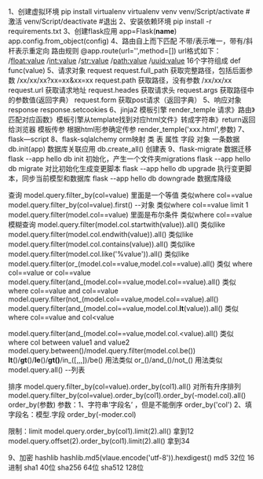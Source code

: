 1、创建虚拟环境
pip install virtualenv 
virtualenv venv 
venv/Script/activate #激活
venv/Script/deactivate #退出
2、安装依赖环境
pip install -r requirements.txt 
3、创建flask应用
app=Flask(__name__)
app.config.from_object(config)
4、路由自上而下匹配
不带/表示唯一，带有/斜杆表示重定向
路由规则
@app.route(url='',method=[])
url格式如下：
/<float:value>
/<int:value>
/<str:value>
/<path:value>
/<uuid:value>  16个字符组成
def func(value)
5、请求对象 request
request.full_path 获取完整路径，包括后面参数 /xx/xx/xx?xx=xx&xx=xx
request.path 获取路径，没有参数 /xx/xx/xx
request.url 获取请求地址
request.heades 获取请求头
request.args 获取路径中的参数值(返回字典）
request.form 获取post请求（返回字典）
5、响应对象 response
response.setcookies
6、jinja2 模板引擎
render_temple
请求》路由》匹配对应函数》模板引擎从template找到对应html文件》转成字符串》return返回给浏览器
模板传参
根据html形参确定传参
render_temple('xxx.html',参数)
7、flask—script
8、flask-sqlalchemy
orm映射
类 表
属性 字段
对象 一条数据
db.init(app) 数据库关联应用
db.create_all() 创建表
9、flask-migrate 数据迁移
flask --app hello db init 初始化，产生一个文件夹migrations
flask --app hello db migrate 对比初始化生成变更脚本
flask --app hello db upgrade 执行变更脚本，同步当前模型和数据库
flask --app hello db downgrade 数据库降级

查询
model.query.filter_by(col=value) 里面是一个等值         类似where col==value
model.query.filter_by(col=value).first() --对象        类似where col==value limit 1
model.query.filter(model.col==value) 里面是布尔条件     类似where col==value
模糊查询
model.query.filter(model.col.startwith(value)).all()   类似like
model.query.filter(model.col.endwith(value)).all()     类似like
model.query.filter(model.col.contains(value)).all()    类似like
model.query.filter(model.col.like('%value')).all()     类似like
model.query.filter(or_(model.col==value,model.col==value).all()     类似 where col==value or col==value
model.query.filter(and_(model.col==value,model.col==value).all()    类似 where col==value and col==value
model.query.filter(not_(model.col==value,model.col==value).all() 
model.query.filter(and_(model.col==value,model.col.__lt__(value)).all()    类似 where col==value and col<value

model.query.filter(and_(model.col==value,model.col.<value).all()  类似 where col between value1 and value2
model.query.between()/model.query.filter(model.col.be())
__lt__()/__gt__()/__le__()/__gt()__/in_([,,,])/be() 用法类似
or_()/and_()/not_() 用法类似
model.query.all() --列表

排序
model.query.filter_by(col=value).order_by(col1).all() 对所有升序排列
model.query.filter_by(col=value).order_by(col1).order_by(-model.col).all()
order_by(参数)  参数：1、字符串‘字段名’ ，但是不能倒序 order_by('col') 2、填字段名：模型.字段  order_by(-moder.col)

限制：limit
model.query.order_by(col1).limit(2).all()  拿到12
model.query.offset(2).order_by(col1).limit(2).all() 拿到34

9、加密 hashlib
hashlib.md5(vlaue.encode('utf-8')).hexdigest()
md5  32位 16进制
sha1 40位
sha256 64位 
sha512 128位

